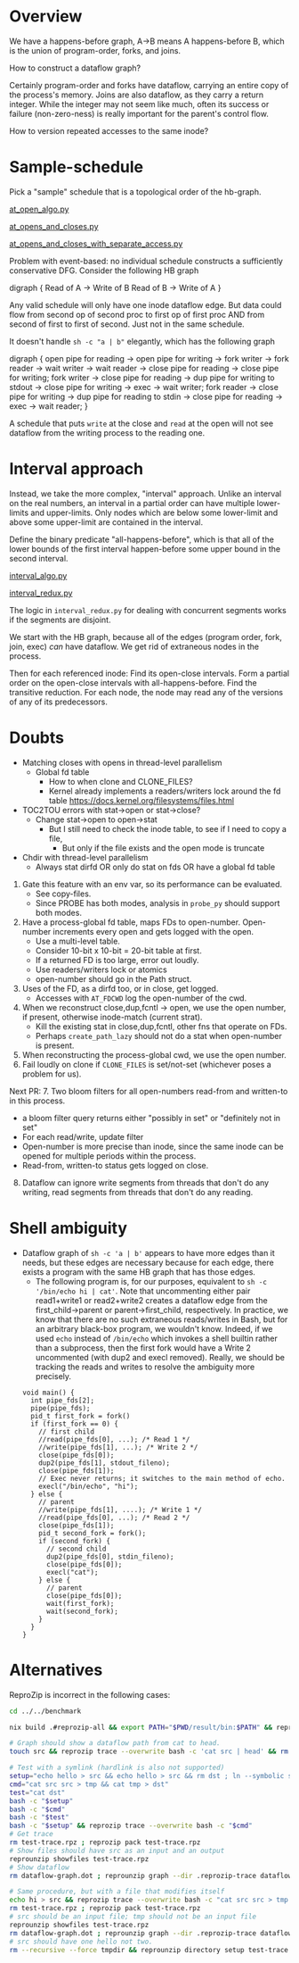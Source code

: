 # Overview

We have a happens-before graph, A->B means A happens-before B, which is the union of program-order, forks, and joins.

How to construct a dataflow graph?

Certainly program-order and forks have dataflow, carrying an entire copy of the process's memory. Joins are also dataflow, as they carry a return integer. While the integer may not seem like much, often its success or failure (non-zero-ness) is really important for the parent's control flow.

How to version repeated accesses to the same inode?

# Sample-schedule

Pick a "sample" schedule that is a topological order of the hb-graph.

[at_open_algo.py](./at_open_algo.py)

[at_opens_and_closes.py](./at_opens_and_closes.py)

[at_opens_and_closes_with_separate_access.py](./at_opens_and_closes_with_separate_access.py)

Problem with event-based: no individual schedule constructs a sufficiently conservative DFG. Consider the following HB graph

digraph {
  Read of A -> Write of B
  Read of B -> Write of A
}

Any valid schedule will only have one inode dataflow edge. But data could flow from second op of second proc to first op of first proc AND from second of first to first of second. Just not in the same schedule.

It doesn't handle `sh -c "a | b"` elegantly, which has the following graph

digraph {
  open pipe for reading -> open pipe for writing -> fork writer -> fork reader -> wait writer -> wait reader -> close pipe for reading -> close pipe for writing;
  fork writer -> close pipe for reading -> dup pipe for writing to stdout -> close pipe for writing -> exec -> wait writer;
  fork reader -> close pipe for writing -> dup pipe for reading to stdin -> close pipe for reading -> exec -> wait reader;
}

A schedule that puts `write` at the close and `read` at the open will not see dataflow from the writing process to the reading one.

# Interval approach

Instead, we take the more complex, "interval" approach. Unlike an interval on the real numbers, an interval in a partial order can have multiple lower-limits and upper-limits. Only nodes which are below some lower-limit and above some upper-limit are contained in the interval.

Define the binary predicate "all-happens-before", which is that all of the lower bounds of the first interval happen-before some upper bound in the second interval.

[interval_algo.py](./interval_algo.py)

[interval_redux.py](./interval_redux.py)

The logic in `interval_redux.py` for dealing with concurrent segments works if the segments are disjoint.

We start with the HB graph, because all of the edges (program order, fork, join, exec) _can_ have dataflow. We get rid of extraneous nodes in the process.

Then for each referenced inode:
  Find its open-close intervals.
  Form a partial order on the open-close intervals with all-happens-before.
  Find the transitive reduction.
  For each node, the node may read any of the versions of any of its predecessors.
  

# Doubts

- Matching closes with opens in thread-level parallelism
  - Global fd table
    - How to when clone and CLONE_FILES?
    - Kernel already implements a readers/writers lock around the fd table https://docs.kernel.org/filesystems/files.html
- TOC2TOU errors with stat->open or stat->close?
  - Change stat->open to open->stat
    - But I still need to check the inode table, to see if I need to copy a file,
      - But only if the file exists and the open mode is truncate
- Chdir with thread-level parallelism
  - Always stat dirfd OR only do stat on fds OR have a global fd table

1. Gate this feature with an env var, so its performance can be evaluated.
   - See copy-files.
   - Since PROBE has both modes, analysis in `probe_py` should support both modes.
2. Have a process-global fd table, maps FDs to open-number. Open-number increments every open and gets logged with the open.
   - Use a multi-level table.
   - Consider 10-bit x 10-bit = 20-bit table at first.
   - If a returned FD is too large, error out loudly.
   - Use readers/writers lock or atomics
   - open-number should go in the Path struct.
3. Uses of the FD, as a dirfd too, or in close, get logged.
   - Accesses with `AT_FDCWD` log the open-number of the cwd.
4. When we reconstruct close,dup,fcntl -> open, we use the open number, if present, otherwise inode-match (current strat).
   - Kill the existing stat in close,dup,fcntl, other fns that operate on FDs.
   - Perhaps `create_path_lazy` should not do a stat when open-number is present.
5. When reconstructing the process-global cwd, we use the open number.
6. Fail loudly on clone if `CLONE_FILES` is set/not-set (whichever poses a problem for us).

Next PR:
7. Two bloom filters for all open-numbers read-from and written-to in this process.
  - a bloom filter query returns either "possibly in set" or "definitely not in set"
  - For each read/write, update filter
  - Open-number is more precise than inode, since the same inode can be opened for multiple periods within the process.
  - Read-from, written-to status gets logged on close.
8. Dataflow can ignore write segments from threads that don't do any writing, read segments from threads that don't do any reading.

# Shell ambiguity

- Dataflow graph of `sh -c 'a | b'` appears to have more edges than it needs, but these edges are necessary because for each edge, there exists a program with the same HB graph that has those edges.
  - The following program is, for our purposes, equivalent to `sh -c '/bin/echo hi | cat'`. Note that uncommenting either pair read1+write1 or read2+write2 creates a dataflow edge from the first_child->parent or parent->first_child, respectively. In practice, we know that there are no such extraneous reads/writes in Bash, but for an arbitrary black-box program, we wouldn't know. Indeed, if we used `echo` instead of `/bin/echo` which invokes a shell builtin rather than a subprocess, then the first fork would have a Write 2 uncommented (with dup2 and execl removed). Really, we should be tracking the reads and writes to resolve the ambiguity more precisely.
  ```
  void main() {
    int pipe_fds[2];
    pipe(pipe_fds);
    pid_t first_fork = fork()
    if (first_fork == 0) {
      // first child
      //read(pipe_fds[0], ...); /* Read 1 */
      //write(pipe_fds[1], ...); /* Write 2 */
      close(pipe_fds[0]);
      dup2(pipe_fds[1], stdout_fileno);
      close(pipe_fds[1]);
      // Exec never returns; it switches to the main method of echo.
      execl("/bin/echo", "hi");
    } else {
      // parent
      //write(pipe_fds[1], ....); /* Write 1 */
      //read(pipe_fds[0], ...); /* Read 2 */
      close(pipe_fds[1]);
      pid_t second_fork = fork();
      if (second_fork) {
        // second child
        dup2(pipe_fds[0], stdin_fileno);
        close(pipe_fds[0]);
        execl("cat");
      } else {
        // parent
        close(pipe_fds[0]);
        wait(first_fork);
        wait(second_fork);
      }
    }
  }
  ```

# Alternatives

ReproZip is incorrect in the following cases:

``` bash
cd ../../benchmark

nix build .#reprozip-all && export PATH="$PWD/result/bin:$PATH" && reprounzip usage_report --disable

# Graph should show a dataflow path from cat to head.
touch src && reprozip trace --overwrite bash -c 'cat src | head' && rm dataflow-graph.dot ; reprounzip graph --dir .reprozip-trace dataflow-graph.dot && xdot dataflow-graph.dot

# Test with a symlink (hardlink is also not supported)
setup="echo hello > src && echo hello > src && rm dst ; ln --symbolic src dst"
cmd="cat src src > tmp && cat tmp > dst"
test="cat dst"
bash -c "$setup"
bash -c "$cmd"
bash -c "$test"
bash -c "$setup" && reprozip trace --overwrite bash -c "$cmd"
# Get trace
rm test-trace.rpz ; reprozip pack test-trace.rpz
# Show files should have src as an input and an output
reprounzip showfiles test-trace.rpz
# Show dataflow
rm dataflow-graph.dot ; reprounzip graph --dir .reprozip-trace dataflow-graph.dot && xdot dataflow-graph.dot

# Same procedure, but with a file that modifies itself
echo hi > src && reprozip trace --overwrite bash -c "cat src src > tmp ; head tmp > src"
rm test-trace.rpz ; reprozip pack test-trace.rpz
# src should be an input file; tmp should not be an input file
reprounzip showfiles test-trace.rpz
rm dataflow-graph.dot ; reprounzip graph --dir .reprozip-trace dataflow-graph.dot && xdot dataflow-graph.dot
# src should have one hello not two.
rm --recursive --force tmpdir && reprounzip directory setup test-trace.rpz tmpdir
```
